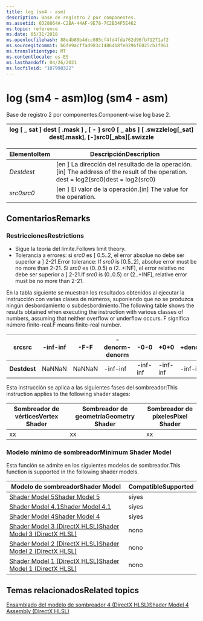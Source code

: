 ```yaml
---
title: log (sm4 - asm)
description: Base de registro 2 por componentes.
ms.assetid: 6D28864A-C2BA-44AF-9E78-7C2B34F5E462
ms.topic: reference
ms.date: 05/31/2018
ms.openlocfilehash: 88e4b89b4dcc085cf4fd4fda762d96fb71271af2
ms.sourcegitcommit: b6fe9acffad983c14864b8fe0296f6025cb1f961
ms.translationtype: MT
ms.contentlocale: es-ES
ms.lasthandoff: 04/26/2021
ms.locfileid: "107998322"
---
```

# <a name="log-sm4---asm"></a><span data-ttu-id="a556e-103">log (sm4 - asm)</span><span class="sxs-lookup"><span data-stu-id="a556e-103">log (sm4 - asm)</span></span>

<span data-ttu-id="a556e-104">Base de registro 2 por componentes.</span><span class="sxs-lookup"><span data-stu-id="a556e-104">Component-wise log base 2.</span></span>



| <span data-ttu-id="a556e-105">log \[ \_ sat \] dest \[ .mask \] , \[ - \] src0 \[ \_ abs \] \[ .swzzle</span><span class="sxs-lookup"><span data-stu-id="a556e-105">log\[\_sat\] dest\[.mask\], \[-\]src0\[\_abs\]\[.swizzle</span></span> |
|----------------------------------------------------------|



 



| <span data-ttu-id="a556e-106">Elemento</span><span class="sxs-lookup"><span data-stu-id="a556e-106">Item</span></span>                                                            | <span data-ttu-id="a556e-107">Descripción</span><span class="sxs-lookup"><span data-stu-id="a556e-107">Description</span></span>                                                                                |
|-----------------------------------------------------------------|--------------------------------------------------------------------------------------------|
| <span data-ttu-id="a556e-108"><span id="dest"></span><span id="DEST"></span>*Dest*</span><span class="sxs-lookup"><span data-stu-id="a556e-108"><span id="dest"></span><span id="DEST"></span>*dest*</span></span><br/> | <span data-ttu-id="a556e-109">\[en \] La dirección del resultado de la operación.</span><span class="sxs-lookup"><span data-stu-id="a556e-109">\[in\] The address of the result of the operation.</span></span><br/> <span data-ttu-id="a556e-110">dest = log2(src0)</span><span class="sxs-lookup"><span data-stu-id="a556e-110">dest = log2(src0)</span></span><br/> |
| <span data-ttu-id="a556e-111"><span id="src0"></span><span id="SRC0"></span>*src0*</span><span class="sxs-lookup"><span data-stu-id="a556e-111"><span id="src0"></span><span id="SRC0"></span>*src0*</span></span><br/> | <span data-ttu-id="a556e-112">\[en \] El valor de la operación.</span><span class="sxs-lookup"><span data-stu-id="a556e-112">\[in\] The value for the operation.</span></span><br/>                                             |



 

## <a name="remarks"></a><span data-ttu-id="a556e-113">Comentarios</span><span class="sxs-lookup"><span data-stu-id="a556e-113">Remarks</span></span>

### <a name="restrictions"></a><span data-ttu-id="a556e-114">Restricciones</span><span class="sxs-lookup"><span data-stu-id="a556e-114">Restrictions</span></span>

-   <span data-ttu-id="a556e-115">Sigue la teoría del límite.</span><span class="sxs-lookup"><span data-stu-id="a556e-115">Follows limit theory.</span></span>
-   <span data-ttu-id="a556e-116">Tolerancia a errores: si *src0* es \[ 0.5..2, el error absolue no debe ser superior a \] 2-21.</span><span class="sxs-lookup"><span data-stu-id="a556e-116">Error tolerance: If *src0* is \[0.5..2\], absolue error must be no more than 2-21.</span></span> <span data-ttu-id="a556e-117">Si *src0* es (0..0.5) o (2..+INF), el error relativo no debe ser superior a \] 2-21.</span><span class="sxs-lookup"><span data-stu-id="a556e-117">If *src0* is (0..0.5) or (2..+INF\], relative error must be no more than 2-21.</span></span>

<span data-ttu-id="a556e-118">En la tabla siguiente se muestran los resultados obtenidos al ejecutar la instrucción con varias clases de números, suponiendo que no se produzca ningún desbordamiento o subdesbordmiento.</span><span class="sxs-lookup"><span data-stu-id="a556e-118">The following table shows the results obtained when executing the instruction with various classes of numbers, assuming that neither overflow or underflow occurs.</span></span> <span data-ttu-id="a556e-119">F significa número finito-real.</span><span class="sxs-lookup"><span data-stu-id="a556e-119">F means finite-real number.</span></span>



| <span data-ttu-id="a556e-120">**src**</span><span class="sxs-lookup"><span data-stu-id="a556e-120">**src**</span></span>  | <span data-ttu-id="a556e-121">**-inf**</span><span class="sxs-lookup"><span data-stu-id="a556e-121">**-inf**</span></span> | <span data-ttu-id="a556e-122">**-F**</span><span class="sxs-lookup"><span data-stu-id="a556e-122">**-F**</span></span> | <span data-ttu-id="a556e-123">**-denorm**</span><span class="sxs-lookup"><span data-stu-id="a556e-123">**-denorm**</span></span> | <span data-ttu-id="a556e-124">**-0**</span><span class="sxs-lookup"><span data-stu-id="a556e-124">**-0**</span></span> | <span data-ttu-id="a556e-125">**+0**</span><span class="sxs-lookup"><span data-stu-id="a556e-125">**+0**</span></span> | <span data-ttu-id="a556e-126">**+denorm**</span><span class="sxs-lookup"><span data-stu-id="a556e-126">**+denorm**</span></span> | <span data-ttu-id="a556e-127">**+F**</span><span class="sxs-lookup"><span data-stu-id="a556e-127">**+F**</span></span> | <span data-ttu-id="a556e-128">**+inf**</span><span class="sxs-lookup"><span data-stu-id="a556e-128">**+inf**</span></span> | <span data-ttu-id="a556e-129">**NaN**</span><span class="sxs-lookup"><span data-stu-id="a556e-129">**NaN**</span></span> |
|----------|----------|--------|-------------|--------|--------|-------------|--------|----------|---------|
| <span data-ttu-id="a556e-130">**Dest**</span><span class="sxs-lookup"><span data-stu-id="a556e-130">**dest**</span></span> | <span data-ttu-id="a556e-131">NaN</span><span class="sxs-lookup"><span data-stu-id="a556e-131">NaN</span></span>      | <span data-ttu-id="a556e-132">NaN</span><span class="sxs-lookup"><span data-stu-id="a556e-132">NaN</span></span>    | <span data-ttu-id="a556e-133">-inf</span><span class="sxs-lookup"><span data-stu-id="a556e-133">-inf</span></span>        | <span data-ttu-id="a556e-134">-inf</span><span class="sxs-lookup"><span data-stu-id="a556e-134">-inf</span></span>   | <span data-ttu-id="a556e-135">-inf</span><span class="sxs-lookup"><span data-stu-id="a556e-135">-inf</span></span>   | <span data-ttu-id="a556e-136">-inf</span><span class="sxs-lookup"><span data-stu-id="a556e-136">-inf</span></span>        | <span data-ttu-id="a556e-137">F</span><span class="sxs-lookup"><span data-stu-id="a556e-137">F</span></span>      | <span data-ttu-id="a556e-138">+inf</span><span class="sxs-lookup"><span data-stu-id="a556e-138">+inf</span></span>     | <span data-ttu-id="a556e-139">NaN</span><span class="sxs-lookup"><span data-stu-id="a556e-139">NaN</span></span>     |



 

<span data-ttu-id="a556e-140">Esta instrucción se aplica a las siguientes fases del sombreador:</span><span class="sxs-lookup"><span data-stu-id="a556e-140">This instruction applies to the following shader stages:</span></span>



| <span data-ttu-id="a556e-141">Sombreador de vértices</span><span class="sxs-lookup"><span data-stu-id="a556e-141">Vertex Shader</span></span> | <span data-ttu-id="a556e-142">Sombreador de geometría</span><span class="sxs-lookup"><span data-stu-id="a556e-142">Geometry Shader</span></span> | <span data-ttu-id="a556e-143">Sombreador de píxeles</span><span class="sxs-lookup"><span data-stu-id="a556e-143">Pixel Shader</span></span> |
|---------------|-----------------|--------------|
| <span data-ttu-id="a556e-144">x</span><span class="sxs-lookup"><span data-stu-id="a556e-144">x</span></span>             | <span data-ttu-id="a556e-145">x</span><span class="sxs-lookup"><span data-stu-id="a556e-145">x</span></span>               | <span data-ttu-id="a556e-146">x</span><span class="sxs-lookup"><span data-stu-id="a556e-146">x</span></span>            |



 

### <a name="minimum-shader-model"></a><span data-ttu-id="a556e-147">Modelo mínimo de sombreador</span><span class="sxs-lookup"><span data-stu-id="a556e-147">Minimum Shader Model</span></span>

<span data-ttu-id="a556e-148">Esta función se admite en los siguientes modelos de sombreador.</span><span class="sxs-lookup"><span data-stu-id="a556e-148">This function is supported in the following shader models.</span></span>



| <span data-ttu-id="a556e-149">Modelo de sombreador</span><span class="sxs-lookup"><span data-stu-id="a556e-149">Shader Model</span></span>                                              | <span data-ttu-id="a556e-150">Compatible</span><span class="sxs-lookup"><span data-stu-id="a556e-150">Supported</span></span> |
|-----------------------------------------------------------|-----------|
| [<span data-ttu-id="a556e-151">Shader Model 5</span><span class="sxs-lookup"><span data-stu-id="a556e-151">Shader Model 5</span></span>](d3d11-graphics-reference-sm5.md)        | <span data-ttu-id="a556e-152">sí</span><span class="sxs-lookup"><span data-stu-id="a556e-152">yes</span></span>       |
| [<span data-ttu-id="a556e-153">Shader Model 4.1</span><span class="sxs-lookup"><span data-stu-id="a556e-153">Shader Model 4.1</span></span>](dx-graphics-hlsl-sm4.md)              | <span data-ttu-id="a556e-154">sí</span><span class="sxs-lookup"><span data-stu-id="a556e-154">yes</span></span>       |
| [<span data-ttu-id="a556e-155">Shader Model 4</span><span class="sxs-lookup"><span data-stu-id="a556e-155">Shader Model 4</span></span>](dx-graphics-hlsl-sm4.md)                | <span data-ttu-id="a556e-156">sí</span><span class="sxs-lookup"><span data-stu-id="a556e-156">yes</span></span>       |
| [<span data-ttu-id="a556e-157">Shader Model 3 (DirectX HLSL)</span><span class="sxs-lookup"><span data-stu-id="a556e-157">Shader Model 3 (DirectX HLSL)</span></span>](dx-graphics-hlsl-sm3.md) | <span data-ttu-id="a556e-158">no</span><span class="sxs-lookup"><span data-stu-id="a556e-158">no</span></span>        |
| [<span data-ttu-id="a556e-159">Shader Model 2 (DirectX HLSL)</span><span class="sxs-lookup"><span data-stu-id="a556e-159">Shader Model 2 (DirectX HLSL)</span></span>](dx-graphics-hlsl-sm2.md) | <span data-ttu-id="a556e-160">no</span><span class="sxs-lookup"><span data-stu-id="a556e-160">no</span></span>        |
| [<span data-ttu-id="a556e-161">Shader Model 1 (DirectX HLSL)</span><span class="sxs-lookup"><span data-stu-id="a556e-161">Shader Model 1 (DirectX HLSL)</span></span>](dx-graphics-hlsl-sm1.md) | <span data-ttu-id="a556e-162">no</span><span class="sxs-lookup"><span data-stu-id="a556e-162">no</span></span>        |



 

## <a name="related-topics"></a><span data-ttu-id="a556e-163">Temas relacionados</span><span class="sxs-lookup"><span data-stu-id="a556e-163">Related topics</span></span>

<dl> <dt>

[<span data-ttu-id="a556e-164">Ensamblado del modelo de sombreador 4 (DirectX HLSL)</span><span class="sxs-lookup"><span data-stu-id="a556e-164">Shader Model 4 Assembly (DirectX HLSL)</span></span>](dx-graphics-hlsl-sm4-asm.md)
</dt> </dl>

 

 





